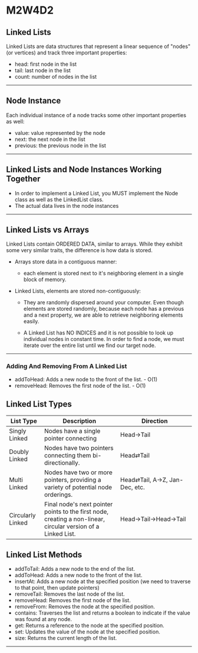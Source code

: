 # M2W4D2

## Linked Lists

Linked Lists are data structures that represent a linear sequence of "nodes"
(or vertices) and track three important properties:

- head: first node in the list
- tail: last node in the list
- count: number of nodes in the list

---

## Node Instance

Each individual instance of a node tracks some other important properties as
well:

- value: value represented by the node
- next: the next node in the list
- previous: the previous node in the list

---

## Linked Lists and Node Instances Working Together

- In order to implement a Linked List, you MUST implement the Node class as well
  as the LinkedList class.
- The actual data lives in the node instances

---

## Linked Lists vs Arrays

Linked Lists contain ORDERED DATA, similar to arrays. While they exhibit some
very similar traits, the difference is how data is stored.

- Arrays store data in a contiguous manner:

  - each element is stored next to it's neighboring element in a single block of
    memory.

- Linked Lists, elements are stored non-contiguously:

  - They are randomly dispersed around your computer. Even though elements are
    stored randomly, because each node has a previous and a next property, we
    are able to retrieve neighboring elements easily.

  - A Linked List has NO INDICES and it is not possible to look up individual
    nodes in constant time. In order to find a node, we must iterate over the
    entire list until we find our target node.

---

### Adding And Removing From A Linked List

- addToHead: Adds a new node to the front of the list. - O(1)
- removeHead: Removes the first node of the list. - O(1)

## Linked List Types

| List Type         | Description                                                                                                   | Direction                     |
| ----------------- | ------------------------------------------------------------------------------------------------------------- | ----------------------------- |
| Singly Linked     | Nodes have a single pointer connecting                                                                        | Head→Tail                     |
| Doubly Linked     | Nodes have two pointers connecting them bi-directionally.                                                     | Head⇄Tail                     |
| Multi Linked   | Nodes have two or more pointers, providing a variety of potential node orderings.                             | Head⇄Tail, A→Z, Jan-Dec, etc. |
| Circularly Linked | Final node's next pointer points to the first node, creating a non-linear, circular version of a Linked List. | Head→Tail→Head→Tail           |

## Linked List Methods

- addToTail: Adds a new node to the end of the list.
- addToHead: Adds a new node to the front of the list.
- insertAt: Adds a new node at the specified position (we need to traverse to
  that point, then update pointers)
- removeTail: Removes the last node of the list.
- removeHead: Removes the first node of the list.
- removeFrom: Removes the node at the specified position.
- contains: Traverses the list and returns a boolean to indicate if the value
  was found at any node.
- get: Returns a reference to the node at the specified position.
- set: Updates the value of the node at the specified position.
- size: Returns the current length of the list.

---
